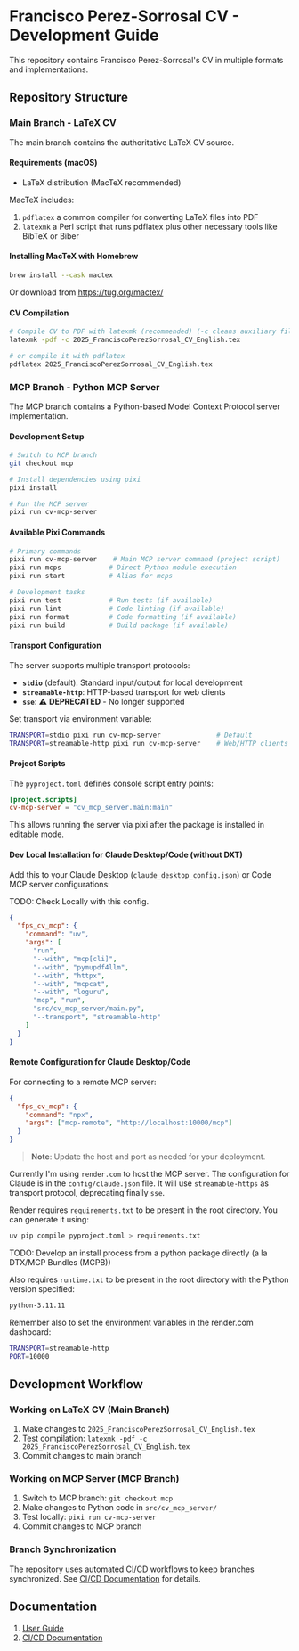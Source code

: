 # Francisco Perez-Sorrosal CV - Development Guide

This repository contains Francisco Perez-Sorrosal's CV in multiple formats and implementations.

## Repository Structure

### Main Branch - LaTeX CV

The main branch contains the authoritative LaTeX CV source.

#### Requirements (macOS)

- LaTeX distribution (MacTeX recommended)

MacTeX includes:

1. `pdflatex` a common compiler for converting LaTeX files into PDF
2. `latexmk` a Perl script that runs pdflatex plus other necessary tools like BibTeX or Biber

#### Installing MacTeX with Homebrew

```bash
brew install --cask mactex
```

Or download from https://tug.org/mactex/

#### CV Compilation

```bash
# Compile CV to PDF with latexmk (recommended) (-c cleans auxiliary files)
latexmk -pdf -c 2025_FranciscoPerezSorrosal_CV_English.tex

# or compile it with pdflatex
pdflatex 2025_FranciscoPerezSorrosal_CV_English.tex
```

### MCP Branch - Python MCP Server

The MCP branch contains a Python-based Model Context Protocol server implementation.

#### Development Setup

```bash
# Switch to MCP branch
git checkout mcp

# Install dependencies using pixi
pixi install

# Run the MCP server
pixi run cv-mcp-server
```

#### Available Pixi Commands

```bash
# Primary commands
pixi run cv-mcp-server    # Main MCP server command (project script)
pixi run mcps            # Direct Python module execution
pixi run start           # Alias for mcps

# Development tasks
pixi run test            # Run tests (if available)
pixi run lint            # Code linting (if available)
pixi run format          # Code formatting (if available)
pixi run build           # Build package (if available)
```

#### Transport Configuration

The server supports multiple transport protocols:

- **`stdio`** (default): Standard input/output for local development
- **`streamable-http`**: HTTP-based transport for web clients
- **`sse`**: ⚠️ **DEPRECATED** - No longer supported

Set transport via environment variable:
```bash
TRANSPORT=stdio pixi run cv-mcp-server              # Default
TRANSPORT=streamable-http pixi run cv-mcp-server    # Web/HTTP clients
```

#### Project Scripts

The `pyproject.toml` defines console script entry points:

```toml
[project.scripts]
cv-mcp-server = "cv_mcp_server.main:main"
```

This allows running the server via pixi after the package is installed in editable mode.

#### Dev Local Installation for Claude Desktop/Code (without DXT)

Add this to your Claude Desktop (`claude_desktop_config.json`) or Code MCP server configurations:

TODO: Check Locally with this config.

```json
{
  "fps_cv_mcp": {
    "command": "uv",
    "args": [
      "run",
      "--with", "mcp[cli]",
      "--with", "pymupdf4llm",
      "--with", "httpx",
      "--with", "mcpcat",
      "--with", "loguru",
      "mcp", "run",
      "src/cv_mcp_server/main.py",
      "--transport", "streamable-http"
    ]
  }
}
```

#### Remote Configuration for Claude Desktop/Code

For connecting to a remote MCP server:

```json
{
  "fps_cv_mcp": {
    "command": "npx",
    "args": ["mcp-remote", "http://localhost:10000/mcp"]
  }
}
```

> **Note**: Update the host and port as needed for your deployment.

Currently I'm using `render.com` to host the MCP server. The configuration for Claude is in the `config/claude.json` file. It will use `streamable-https` as transport protocol, deprecating finally `sse`.

Render requires `requirements.txt` to be present in the root directory. You can generate it using:

```bash
uv pip compile pyproject.toml > requirements.txt
```

TODO: Develop an install process from a python package directly (a la DTX/MCP Bundles (MCPB))

Also requires `runtime.txt` to be present in the root directory with the Python version specified:

```txt
python-3.11.11
```

Remember also to set the environment variables in the render.com dashboard:

```bash
TRANSPORT=streamable-http
PORT=10000
```

## Development Workflow

### Working on LaTeX CV (Main Branch)

1. Make changes to `2025_FranciscoPerezSorrosal_CV_English.tex`
2. Test compilation: `latexmk -pdf -c 2025_FranciscoPerezSorrosal_CV_English.tex`
3. Commit changes to main branch

### Working on MCP Server (MCP Branch)

1. Switch to MCP branch: `git checkout mcp`
2. Make changes to Python code in `src/cv_mcp_server/`
3. Test locally: `pixi run cv-mcp-server`
4. Commit changes to MCP branch

### Branch Synchronization

The repository uses automated CI/CD workflows to keep branches synchronized. See [CI/CD Documentation](README_CICD.md) for details.

## Documentation
1. [User Guide](README_USER.md)
2. [CI/CD Documentation](README_CICD.md)
